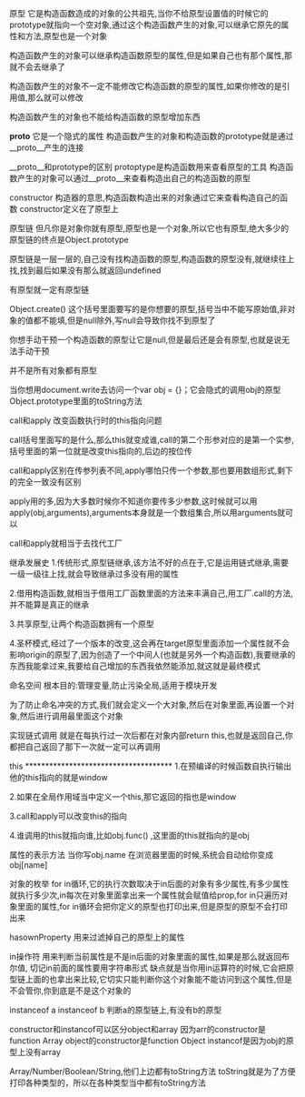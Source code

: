 原型
  它是构造函数造成的对象的公共祖先,当你不给原型设置值的时候它的prototype就指向一个空对象,通过这个构造函数产生的对象,可以继承它原先的属性和方法,原型也是一个对象

  构造函数产生的对象可以继承构造函数原型的属性,但是如果自己也有那个属性,那就不会去继承了

  构造函数产生的对象不一定不能修改它构造函数的原型的属性,如果你修改的是引用值,那么就可以修改

  构造函数产生的对象也不能给构造函数的原型增加东西

__proto__
  它是一个隐式的属性
  构造函数产生的对象和构造函数的prototype就是通过__proto__产生的连接

__proto__和prototype的区别
  protoptype是构造函数用来查看原型的工具
  构造函数产生的对象可以通过__proto__来查看构造出自己的构造函数的原型

constructor
   构造器的意思,构造函数构造出来的对象通过它来查看构造自己的函数
   constructor定义在了原型上

原型链
  但凡你是对象你就有原型,原型也是一个对象,所以它也有原型,绝大多少的原型链的终点是Object.prototype

  原型链是一层一层的,自己没有找构造函数的原型,构造函数的原型没有,就继续往上找,找到最后如果没有那么就返回undefined

  有原型就一定有原型链

Object.create()
  这个括号里面要写的是你想要的原型,括号当中不能写原始值,非对象的值都不能填,但是null除外,写null会导致你找不到原型了

  你想手动干预一个构造函数的原型让它是null,但是最后还是会有原型,也就是说无法手动干预

  并不是所有对象都有原型 

当你想用document.write去访问一个var obj = {}；它会隐式的调用obj的原型Object.prototype里面的toString方法

<!-- 闭包的私有化变量       有问题 -->

call和apply
  改变函数执行时的this指向问题

  call括号里面写的是什么,那么this就变成谁,call的第二个形参对应的是第一个实参,括号里面的第一位就是改变this指向的,后边的按位传

  call和apply区别在传参列表不同,apply哪怕只传一个参数,那也要用数组形式,剩下的完全一致没有区别

  apply用的多,因为大多数时候你不知道你要传多少参数,这时候就可以用apply(obj,arguments),arguments本身就是一个数组集合,所以用arguments就可以

  call和apply就相当于去找代工厂

继承发展史
  1.传统形式,原型链继承,该方法不好的点在于,它是运用链式继承,需要一级一级往上找,就会导致继承过多没有用的属性
  
  2.借用构造函数,就相当于借用工厂函数里面的方法来丰满自己,用工厂.call的方法,并不能算是真正的继承

  3.共享原型,让两个构造函数拥有一个原型

  4.圣杯模式,经过了一个版本的改变,这会再在target原型里面添加一个属性就不会影响origin的原型了,因为创造了一个中间人(也就是另外一个构造函数),我要继承的东西我能拿过来,我要给自己增加的东西我依然能添加,就这就是最终模式

命名空间
  根本目的:管理变量,防止污染全局,适用于模块开发

为了防止命名冲突的方式,我们就会定义一个大对象,然后在对象里面,再设置一个对象,然后进行调用最里面这个对象

实现链式调用
  就是在每执行过一次后都在对象内部return this,也就是返回自己,你都把自己返回了那下一次就一定可以再调用

this    *************************************
  1.在预编译的时候函数自执行输出他的this指向的就是window
  
  2.如果在全局作用域当中定义一个this,那它返回的指也是window

  3.call和apply可以改变this的指向

  4.谁调用的this就指向谁,比如obj.func() ,这里面的this就指向的是obj
   
属性的表示方法
  当你写obj.name 在浏览器里面的时候,系统会自动给你变成obj[name]

对象的枚举
  for in循环,它的执行次数取决于in后面的对象有多少属性,有多少属性就执行多少次,in每次在对象里面拿出来一个属性就会赋值给prop,for in只遍历对象里面的属性,for in循环会把你定义的原型也打印出来,但是原型的原型不会打印出来

hasownProperty
  用来过滤掉自己的原型上的属性

in操作符
  用来判断当前属性是不是in后面的对象里面的属性,如果是那么就返回布尔值,
  切记in前面的属性要用字符串形式
  缺点就是当你用in运算符的时候,它会把原型链上面的也拿出来比较,它切实只能判断你这个对象能不能访问到这个属性,但是不会管你,你到底是不是这个对象的

instanceof
  a instanceof b 判断a的原型链上,有没有b的原型

constructor和instancof可以区分object和array
因为arr的constructor是function Array
 object的constructor是function Object
instancof是因为obj的原型上没有array

Array/Number/Boolean/String,他们上边都有toString方法
toString就是为了方便打印各种类型的，所以在各种类型当中都有toString方法


